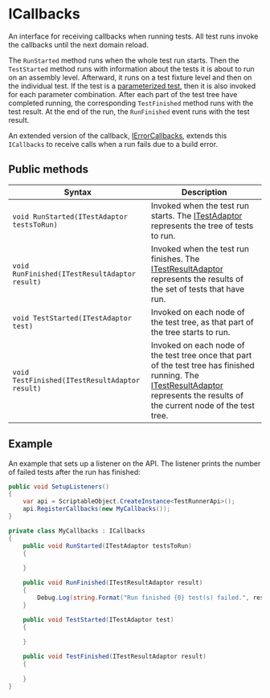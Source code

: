 # ICallbacks

An interface for receiving callbacks when running tests. All test runs invoke the callbacks until the next domain
reload.

The `RunStarted` method runs when the whole test run starts. Then the `TestStarted` method runs with information about
the tests it is about to run on an assembly level. Afterward, it runs on a test fixture level and then on the individual
test. If the test is a [parameterized test](./https://github.com/nunit/docs/wiki/Parameterized-Tests), then it is also
invoked for each parameter combination. After each part of the test tree have completed running, the
corresponding `TestFinished` method runs with the test result. At the end of the run, the `RunFinished` event runs with
the test result.

An extended version of the callback, [IErrorCallbacks](./reference-ierror-callbacks.md), extends this `ICallbacks` to
receive calls when a run fails due to a build error.

## Public methods

| Syntax                                         | Description                                                                                                                                                                                                            |
|------------------------------------------------|------------------------------------------------------------------------------------------------------------------------------------------------------------------------------------------------------------------------|
| `void RunStarted(ITestAdaptor testsToRun)`     | Invoked when the test run starts. The [ITestAdaptor](./reference-itest-adaptor.md) represents the tree of tests to run.                                                                                                |
| `void RunFinished(ITestResultAdaptor result)`  | Invoked when the test run finishes. The [ITestResultAdaptor](./reference-itest-result-adaptor.md) represents the results of the set of tests that have run.                                                            |
| `void TestStarted(ITestAdaptor test)`          | Invoked on each node of the test tree, as that part of the tree starts to run.                                                                                                                                         |
| `void TestFinished(ITestResultAdaptor result)` | Invoked on each node of the test tree once that part of the test tree has finished running. The [ITestResultAdaptor](./reference-itest-result-adaptor.md) represents the results of the current node of the test tree. |

## Example

An example that sets up a listener on the API. The listener prints the number of failed tests after the run has
finished:

``` C#
public void SetupListeners()
{
    var api = ScriptableObject.CreateInstance<TestRunnerApi>();
    api.RegisterCallbacks(new MyCallbacks());
}

private class MyCallbacks : ICallbacks
{
    public void RunStarted(ITestAdaptor testsToRun)
    {
  
    }

    public void RunFinished(ITestResultAdaptor result)
    {
        Debug.Log(string.Format("Run finished {0} test(s) failed.", result.FailCount));
    }

    public void TestStarted(ITestAdaptor test)
    {
  
    }

    public void TestFinished(ITestResultAdaptor result)
    {
  
    }
}
```